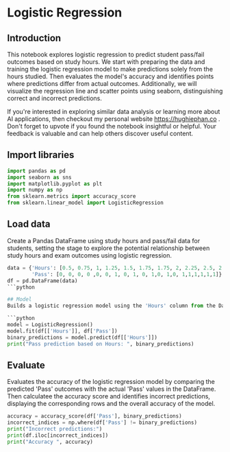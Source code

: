 # Logistic Regression

## Introduction
This notebook explores logistic regression to predict student pass/fail outcomes based on study hours. We start with preparing the data and training the logistic regression model to make predictions solely from the hours studied. Then evaluates the model's accuracy and identifies points where predictions differ from actual outcomes. Additionally, we will visualize the regression line and scatter points using seaborn, distinguishing correct and incorrect predictions.

If you're interested in exploring similar data analysis or learning more about AI applications, then checkout my personal website https://hughiephan.co . Don't forget to upvote if you found the notebook insightful or helpful. Your feedback is valuable and can help others discover useful content.

## Import libraries

```python
import pandas as pd
import seaborn as sns
import matplotlib.pyplot as plt
import numpy as np
from sklearn.metrics import accuracy_score
from sklearn.linear_model import LogisticRegression
```

## Load data
Create a Pandas DataFrame using study hours and pass/fail data for students, setting the stage to explore the potential relationship between study hours and exam outcomes using logistic regression.

```python
data = {'Hours': [0.5, 0.75, 1, 1.25, 1.5, 1.75, 1.75, 2, 2.25, 2.5, 2.75, 3, 3.25, 3.5, 4, 4.25, 4.5, 4.75, 5, 5.5],
        'Pass': [0, 0, 0, 0 ,0, 0, 1, 0, 1, 0, 1,0, 1,0, 1,1,1,1,1,1]}
df = pd.DataFrame(data)
```python

## Model
Builds a logistic regression model using the 'Hours' column from the DataFrame to predict 'Pass' outcomes. Then generates predictions based on study hours and displays these predictions indicating pass or fail for each corresponding hour value.

```python
model = LogisticRegression()
model.fit(df[['Hours']], df['Pass'])
binary_predictions = model.predict(df[['Hours']])
print("Pass prediction based on Hours: ", binary_predictions)
```

## Evaluate
Evaluates the accuracy of the logistic regression model by comparing the predicted 'Pass' outcomes with the actual 'Pass' values in the DataFrame. Then calculatee the accuracy score and identifies incorrect predictions, displaying the corresponding rows and the overall accuracy of the model.

```python
accuracy = accuracy_score(df['Pass'], binary_predictions)
incorrect_indices = np.where(df['Pass'] != binary_predictions)
print("Incorrect predictions:")
print(df.iloc[incorrect_indices])
print("Accuracy ", accuracy)
```
